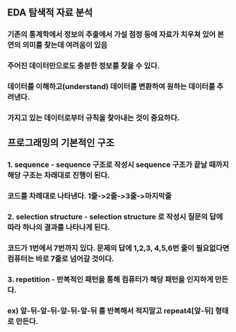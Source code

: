 ## EDA 탐색적 자료 분석 
### 기존의 통계학에서 정보의 추출에서 가설 점정 등에 자료가 치우쳐 있어 본연의 의미를 찾는데 여려움이 있음
### 주어진 데이터만으로도 충분한 정보를 찾을 수 있다.
### 데이터를 이해하고(understand) 데이터를 변환하여 원하는 데이터를 추려낸다.
### 가지고 있는 데이터로부터 규칙을 찾아내는 것이 중요하다.


## 프로그래밍의 기본적인 구조
### 1. sequence - sequence 구조로 작성시 sequence 구조가 끝날 때까지 해당 구조는 차래대로 진행이 된다.
### 코드를 차례대로 나타낸다. 1줄->2줄->3줄->마지막줄
### 2. selection structure - selection structure 로 작성시 질문의 답에 따라 하나의 결과를 나타나게 된다.
### 코드가 1번에서 7번까지 있다. 문제의 답에 1,2,3, 4,5,6번 줄이 필요없다면 컴퓨터는 바로 7줄로 넘어갈 것이다.
### 3. repetition - 반복적인 패턴을 통해 컴퓨터가 해당 패턴을 인지하게 만든다.
### ex) 앞-뒤-앞-뒤-앞-뒤-앞-뒤 를 반복해서 적지말고 repeat4[앞-뒤] 형태로 만든다.
